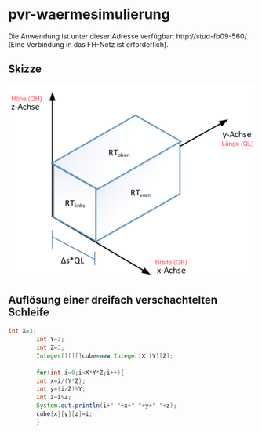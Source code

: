 # pvr-waermesimulierung

Die Anwendung ist unter dieser Adresse verfügbar: http://stud-fb09-560/ (Eine Verbindung in das FH-Netz ist
erforderlich).

## Skizze

<img src="./skizze.png">

## Auflösung einer dreifach verschachtelten Schleife

```java
int X=3;
        int Y=3;
        int Z=3;
        Integer[][][]cube=new Integer[X][Y][Z];

        for(int i=0;i<X*Y*Z;i++){
        int x=i/(Y*Z);
        int y=(i/Z)%Y;
        int z=i%Z;
        System.out.println(i+" "+x+" "+y+" "+z);
        cube[x][y][z]=i;
        }
```